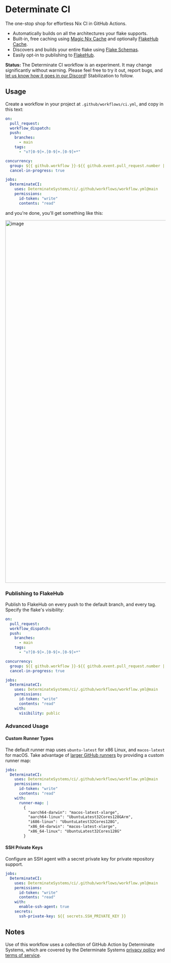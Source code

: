 # Determinate CI

The one-stop shop for effortless Nix CI in GitHub Actions.

- Automatically builds on all the architectures your flake supports.
- Built-in, free caching using [Magic Nix Cache][magic-nix-cache] and optionally [FlakeHub Cache][flakehub-cache].
- Discovers and builds your entire flake using [Flake Schemas][flake-schemas].
- Easily opt-in to publishing to [FlakeHub][flakehub].

**Status:** The Determinate CI workflow is an experiment.
It may change significantly without warning.
Please feel free to try it out, report bugs, and [let us know how it goes in our Discord][discord]!
Stabilization to follow.

## Usage

Create a workflow in your project at `.github/workflows/ci.yml`, and copy in this text:

```yaml
on:
  pull_request:
  workflow_dispatch:
  push:
    branches:
      - main
    tags:
      - "v?[0-9]+.[0-9]+.[0-9]+*"

concurrency:
  group: ${{ github.workflow }}-${{ github.event.pull_request.number || github.ref }}
  cancel-in-progress: true

jobs:
  DeterminateCI:
    uses: DeterminateSystems/ci/.github/workflows/workflow.yml@main
    permissions:
      id-token: "write"
      contents: "read"
```

and you're done, you'll get something like this:

<img width="1140" alt="image" src="https://github.com/DeterminateSystems/ci/assets/76716/c2c6aa07-3fd3-4e66-9440-bef264b472da">

### Publishing to FlakeHub

Publish to FlakeHub on every push to the default branch, and every tag.
Specify the flake's visibility:

```yaml
on:
  pull_request:
  workflow_dispatch:
  push:
    branches:
      - main
    tags:
      - "v?[0-9]+.[0-9]+.[0-9]+*"

concurrency:
  group: ${{ github.workflow }}-${{ github.event.pull_request.number || github.ref }}
  cancel-in-progress: true

jobs:
  DeterminateCI:
    uses: DeterminateSystems/ci/.github/workflows/workflow.yml@main
    permissions:
      id-token: "write"
      contents: "read"
    with:
      visibility: public
```

### Advanced Usage

#### Custom Runner Types

The default runner map uses `ubuntu-latest` for x86 Linux, and `macos-latest` for macOS.
Take advantage of [larger GitHub runners][runners] by providing a custom runner map:

```yaml
jobs:
  DeterminateCI:
    uses: DeterminateSystems/ci/.github/workflows/workflow.yml@main
    permissions:
      id-token: "write"
      contents: "read"
    with:
      runner-map: |
        {
          "aarch64-darwin": "macos-latest-xlarge",
          "aarch64-linux": "UbuntuLatest32Cores128GArm",
          "i686-linux": "UbuntuLatest32Cores128G",
          "x86_64-darwin": "macos-latest-xlarge",
          "x86_64-linux": "UbuntuLatest32Cores128G"
        }
```

#### SSH Private Keys

Configure an SSH agent with a secret private key for private repository support.

```yaml
jobs:
  DeterminateCI:
    uses: DeterminateSystems/ci/.github/workflows/workflow.yml@main
    permissions:
      id-token: "write"
      contents: "read"
    with:
      enable-ssh-agent: true
    secrets:
      ssh-private-key: ${{ secrets.SSH_PRIVATE_KEY }}
```

## Notes

Use of this workflow uses a collection of GitHub Action by Determinate Systems, which are covered by the Determinate Systems [privacy policy][privacy policy] and [terms of service][tos].

[flake-schemas]: https://determinate.systems/posts/flake-schemas/
[magic-nix-cache]: https://github.com/determinateSystems/magic-nix-cache-action
[flakehub]: https://flakehub.com/
[runners]: https://docs.github.com/en/actions/using-github-hosted-runners/about-larger-runners
[discord]: https://determinate.systems/discord
[privacy policy]: https://determinate.systems/policies/privacy/
[tos]: https://determinate.systems/policies/terms-of-service/
[flakehub-cache]: https://determinate.systems/posts/flakehub-cache-beta/
